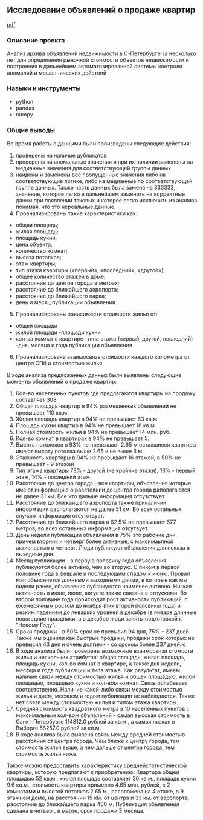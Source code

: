 ## Исследование объявлений о продаже квартир

[pdf](https://github.com/splin-post/Portfolio/blob/main/project_estate/project_estate_pub.pdf)

### Описание проекта
Анализ архива объявлений недвижимости в С-Петербурге за несколько лет для определения рыночной стоимости объектов недвижимости
и построения в дальнейшем автоматизированной системы контроля аномалий и мошеннических действий


### Навыки и инструменты
- python
- pandas
- numpy


### Общие выводы

Во время работы с данными были произведены следующие действия:
1. проверены на наличие дубликатов
2. проверены на аномальные значения и при их наличии заменены на медианные
значения для соответствующей группы данных
3. найдены и заменены все пропущенные значения либо на соответствующие логике,
либо на медианные по соответствующей группе данных. Также часть данных была
замена на 333333, значение, которое легко в дальнейшем заменить на корректные
данны при появлении таковых и которое легко исключить из анализа понимая, что
это нереальные данные.
4. Проанализированы такие характеристики как:
- общая площадь;
- жилая площадь;
- площадь кухни;
- цена объекта;
- количество комнат;
- высота потолков;
- этаж квартиры;
- тип этажа квартиры («первый», «последний», «другой»);
- общее количество этажей в доме;
- расстояние до центра города в метрах;
- расстояние до ближайшего аэропорта;
- расстояние до ближайшего парка;
- день и месяц публикации объявления.
5. Проанализированы зависимости стоимости жилья от:
- общей площади
- жилой площади
-площади кухни
- кол-ва комнат в квартире
-типа этажа (первый, другой, последний) -дня, месяца и года публикации
объявления
6. Проанализирована взаимосвязь стоимости каждого километра от центра СПб и
стоимостью жилья.

В ходе анализа предложенных данных были выявлены следующие моменты
объявлений о продаже квартир:
1. Кол-во населенных пунктов где предлагаются квартиры на продажу составляет 308
2. Общая площадь квартир в 94% размещенных объявлений не превышает 110 кв.м.
3. Жилая площадь квартир в 94% не превышает 63 кв.м.
4. Площадь кухни квартир в 94% не превышает 18 кв.м.
5. Полная стоимость жилья в 94% не превышает 14 млн. руб.
6. Кол-во комнат в квартирах в 94% не превышает 5.
7. Высота потолоков в 93% не превышает 2.65 м оставшиеся квартиры имеют высоту
потолка выше 2.65 и не выше 3 м.
8. Этажность квартиры в 94% не превышает 16 этажей, в 50% не превышает - 9
этажей
9. Тип этажа квартиры 73% - другой (не крайние этажи), 13% - первый этаж, 14% -
последний этаж
10. Расстояние до центра города - все квартиры, объявления которые имеют
информацию о расстоянии до центра города рапологаются не далее 31 км. Все что
дальше информация отсутствует.
11. Расстояние до ближайшего аэропорта также приналичии информации
располагаются не далее 51 км. Во всех остальных случаях информация отсутствует.
12. Расстояние до ближайшего парка в 62.5% не превышает 677 метров, во всех
остальных информация отсутвует.
13. День недели публикации объявления в 75% это рабочие дни, причем вторник и
четверг более активные, с максимаьлной активностью в четверг. Люди публикуют
объявления для показа в выходные дни.
14. Месяц публикации - в первую половину года объявления публикуются более
активно, чем во вторую. С пиком в первой половине года в феврале и
последующим спадом к июню. Провал мая объясняется длинными выходными
днями, в которые как мы видели ранее, объявления публикуются наименее
активно. Низкая активность в июне, июле, августе также связана с отпусками. Во
второй половине года происходит рост активности публикаций, с ежемесячным
ростом до ноября (пик второй половины года) и резким падением до январких
уровней в декабре (в январе длинные новогодние праздники, а в декабре люди
заняты подготовкой к "Новому Году".
15. Сроки продажи - в 50% срок не превысил 94 дня, 75% - 237 дней. Также мы
оценили как быстрые продажи, продажи срок которых не превысил 43 дня и очень
долгими - со сроком более 237 дней.ю
16. В ходе анализа были проверены возможные взаимосвязи стомости жилья и
нескольких атрибутов: общая площадь, жилая площадь, площадь кухни, кол-во
комнат в квартире, а также дня недели, месфца и года публикации и типа этажа.
Как результат, имеем наличие связи между стоимостью жилья и общей площадью,
жилой площадью, площадью кухни и кол-вом комнат. Связь ослабевает
соответственно. Наличие какой-либо связи между стоимостью жилья и днем,
месяцем и годом публикации не наблюдается. Также нет связи между стоимостью
жилья и типом этажа квартиры.
17. Средняя стоимость квадратного метра в 10 населенных пунктов с максимальным
кол-вом объявлений - самая высокая стоимость в Санкт-Петербурге 114812.0
рублей за кв.м., а самая низкая в Выборге 58257.0 рублей за кв.м.
18. В ходе анализа была выялена связь между средней стоимостью расстояния от
центра города. Чем ближе к центру города, тем стоимость жилья выше, а чем
дальше от центра города, тем стоимость жилья ниже.

Также можно предоставить характеристику среднейстатистической квартиры, которую
предлагают к приобретению: Квартира общей площадью 52 кв.м., жилая площадь
составляет 30 кв.м., площадь кухни 9.6 кв.м., стоимость квартиры примерно 4.65 млн.
рублей, с 2 комнатами и высотой потолков 2.65 м., расоложена на 4 этаже, в 9 этажном
доме, на расстоянии 15 км. от центра и 33 км. от аэропорта, расстояние до ближайшего
парка 460 м. Публикация объявления сделана в четверг, в марте, срок продажи 3
месяца.
